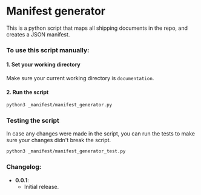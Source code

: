 # Manifest generator

This is a python script that maps all shipping documents in the repo, and creates a JSON manifest.

### To use this script manually:

#### 1. Set your working directory

Make sure your current working directory is `documentation`.

#### 2. Run the script

```bash
python3 _manifest/manifest_generator.py
```

### Testing the script

In case any changes were made in the script, you can run the tests to make sure your changes didn't break the script.

```bash
python3 _manifest/manifest_generator_test.py
```


### Changelog:

- **0.0.1**:
  - Initial release.